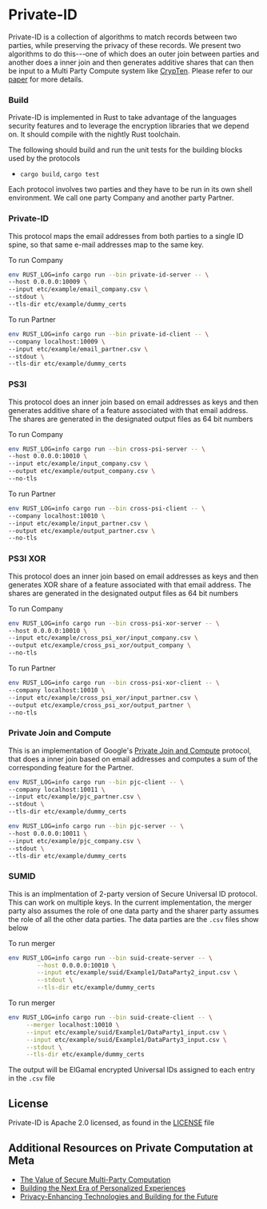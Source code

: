 # Private-ID

Private-ID is a collection of algorithms to match records between two parties, while preserving the privacy of these records. We present two algorithms to do this---one of which does an outer join between parties and another does a inner join and then generates additive shares that can then be input to a Multi Party Compute system like [CrypTen](https://github.com/facebookresearch/CrypTen). Please refer to our [paper](https://eprint.iacr.org/2020/599.pdf) for more details.

### Build

Private-ID is implemented in Rust to take advantage of the languages security features and to leverage the encryption libraries that we depend on. It should compile with the nightly Rust toolchain.

The following should build and run the unit tests for the building blocks used by the protocols

- `cargo build`, `cargo test`

Each protocol involves two parties and they have to be run in its own shell environment. We call one party Company and another party Partner.

### Private-ID 

This protocol maps the email addresses from both parties to a single ID spine, so that same e-mail addresses map to the same key.

To run Company

```bash
env RUST_LOG=info cargo run --bin private-id-server -- \
--host 0.0.0.0:10009 \
--input etc/example/email_company.csv \
--stdout \
--tls-dir etc/example/dummy_certs
```

To run Partner

```bash
env RUST_LOG=info cargo run --bin private-id-client -- \
--company localhost:10009 \
--input etc/example/email_partner.csv \
--stdout \
--tls-dir etc/example/dummy_certs
```

### PS3I 

This protocol does an inner join based on email addresses as keys and then generates additive share of a feature associated with that email address. The shares are generated in the designated output files as 64 bit numbers

To run Company

```bash
env RUST_LOG=info cargo run --bin cross-psi-server -- \
--host 0.0.0.0:10010 \
--input etc/example/input_company.csv \
--output etc/example/output_company.csv \
--no-tls
```

To run Partner

```bash
env RUST_LOG=info cargo run --bin cross-psi-client -- \
--company localhost:10010 \
--input etc/example/input_partner.csv \
--output etc/example/output_partner.csv \
--no-tls
```

### PS3I XOR

This protocol does an inner join based on email addresses as keys and then generates XOR share of a feature associated with that email address. The shares are generated in the designated output files as 64 bit numbers

To run Company

```bash
env RUST_LOG=info cargo run --bin cross-psi-xor-server -- \
--host 0.0.0.0:10010 \
--input etc/example/cross_psi_xor/input_company.csv \
--output etc/example/cross_psi_xor/output_company \
--no-tls
```

To run Partner

```bash
env RUST_LOG=info cargo run --bin cross-psi-xor-client -- \
--company localhost:10010 \
--input etc/example/cross_psi_xor/input_partner.csv \
--output etc/example/cross_psi_xor/output_partner \
--no-tls
```

### Private Join and Compute
This is an implementation of Google's [Private Join and Compute](https://github.com/google/private-join-and-compute) protocol, that does a inner join based on email addresses and computes a sum of the corresponding feature for the Partner.

```bash
env RUST_LOG=info cargo run --bin pjc-client -- \
--company localhost:10011 \
--input etc/example/pjc_partner.csv \
--stdout \
--tls-dir etc/example/dummy_certs
```

```bash
env RUST_LOG=info cargo run --bin pjc-server -- \
--host 0.0.0.0:10011 \
--input etc/example/pjc_company.csv \
--stdout \
--tls-dir etc/example/dummy_certs
```
### SUMID
This is an implmentation of 2-party version of Secure Universal ID protocol. This can work on multiple keys. In the current implementation, the merger party also assumes the role of one data party and the sharer party assumes the role of all the other data parties. The data parties are the `.csv` files show below

To run merger
```bash
env RUST_LOG=info cargo run --bin suid-create-server -- \
        --host 0.0.0.0:10010 \
        --input etc/example/suid/Example1/DataParty2_input.csv \
        --stdout \
        --tls-dir etc/example/dummy_certs
```

To run merger
```bash
env RUST_LOG=info cargo run --bin suid-create-client -- \
     --merger localhost:10010 \
     --input etc/example/suid/Example1/DataParty1_input.csv \
     --input etc/example/suid/Example1/DataParty3_input.csv \
     --stdout \
     --tls-dir etc/example/dummy_certs
```

The output will be ElGamal encrypted Universal IDs assigned to each entry in the `.csv` file

## License
Private-ID is Apache 2.0 licensed, as found in the [LICENSE](/LICENSE) file
	
## Additional Resources on Private Computation at Meta
* [The Value of Secure Multi-Party Computation](https://privacytech.fb.com/multi-party-computation/)
* [Building the Next Era of Personalized Experiences](https://www.facebook.com/business/news/building-the-next-era-of-personalized-experiences)
* [Privacy-Enhancing Technologies and Building for the Future](https://www.facebook.com/business/news/building-for-the-future)
